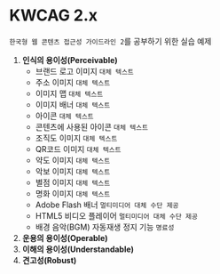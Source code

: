 # KWCAG 2.x
`한국형 웹 콘텐츠 접근성 가이드라인 2`를 공부하기 위한 실습 예제

1. __인식의 용이성(Perceivable)__
	- 브랜드 로고 이미지 `대체 텍스트`
	- 주소 이미지 `대체 텍스트`
	- 이미지 맵 `대체 텍스트`
	- 이미지 배너 `대체 텍스트`
	- 아이콘 `대체 텍스트`
	- 콘텐츠에 사용된 아이콘 `대체 텍스트`
	- 조직도 이미지 `대체 텍스트`
	- QR코드 이미지 `대체 텍스트`
	- 약도 이미지 `대체 텍스트`
	- 악보 이미지 `대체 텍스트`
	- 별점 이미지 `대체 텍스트`
	- 명화 이미지 `대체 텍스트`
	- Adobe Flash 배너 `멀티미디어 대체 수단 제공`
	- HTML5 비디오 플레이어 `멀티미디어 대체 수단 제공`
	- 배경 음악(BGM) 자동재생 정지 기능 `명료성`
2. __운용의 용이성(Operable)__
3. __이해의 용이성(Understandable)__
4. __견고성(Robust)__